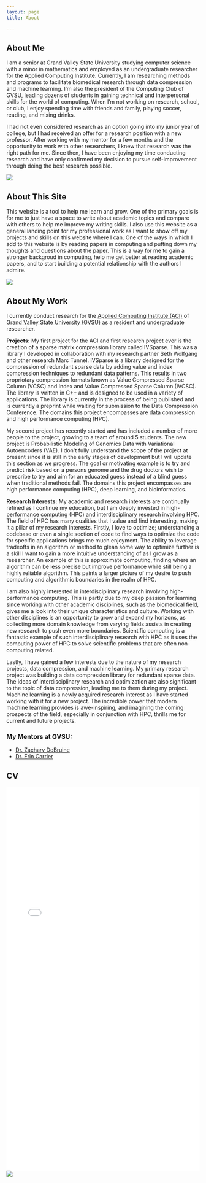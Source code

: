 ```yaml
---
layout: page 
title: About

---
```


## About Me

I am a senior at Grand Valley State University studying computer science with a minor in mathematics and employed as an undergraduate researcher for the Applied Computing Institute. Currently, I am researching methods and programs to facilitate biomedical research through data compression and machine learning. I’m also the president of the Computing Club of GVSU, leading dozens of students in gaining technical and interpersonal skills for the world of computing. When I’m not working on research, school, or club, I enjoy spending time with friends and family, playing soccer, reading, and mixing drinks.

I had not even considered research as an option going into my junior year of college, but I had received an offer for a research position with a new professor. After working with my mentor for a few months and the opportunity to work with other researchers, I knew that research was the right path for me. Since then, I have been enjoying my time conducting research and have only confirmed my decision to pursue self-improvement through doing the best research possible.


<img src="/assets/images/skyler_pics/tech_week_23.jpg">


## About This Site

This website is a tool to help me learn and grow. One of the primary goals is for me to just have a space to write about academic topics and compare with others to help me improve my writing skills. I also use this website as a general landing point for my professional work as I want to show off my projects and skills on this website where I can. One of the ways in which I add to this website is by reading papers in computing and putting down my thoughts and questions about the paper. This is a way for me to gain a stronger backgroud in computing, help me get better at reading academic papers, and to start building a potential relationship with the authors I admire. 

<img src="/assets/images/skyler_pics/professional_1.jpeg">

## About My Work

I currently conduct research for the [Applied Computing Institute (ACI)](https://www.gvsu.edu/aci/) of [Grand Valley State University (GVSU)](https://www.gvsu.edu/) as a resident and undergraduate researcher. 

**Projects:**
My first project for the ACI and first research project ever is the creation of a sparse matrix compression library called IVSparse. This was a library I developed in collaboration with my research partner Seth Wolfgang and other research Marc Tunnel. IVSparse is a library designed for the compression of redundant sparse data by adding value and index compression techniques to redundant data patterns. This results in two propriotary compression formats known as Value Compressed Sparse Column (VCSC) and Index and Value Compressed Sparse Column (IVCSC). The library is written in C++ and is designed to be used in a variety of applications. The library is currently in the process of being published and is currently a preprint while waiting for submission to the Data Compression Conference. The domains this project encompasses are data compression and high performance computing (HPC).

My second project has recently started and has included a number of more people to the project, growing to a team of around 5 students. The new project is Probabilistic Modeling of Genomics Data with Variational Autoencoders (VAE). I don't fully understand the scope of the project at present since it is still in the early stages of development but I will update this section as we progress. The goal or motivating example is to try and predict risk based on a persons genome and the drug doctors wish to prescribe to try and aim for an educated guess instead of a blind guess when traditional methods fail. The domains this project encompasses are high performance computing (HPC), deep learning, and bioinformatics.

**Research Interests:**
My academic and research interests are continually refined as I continue my education, but I am deeply invested in high-performance computing (HPC) and interdisciplinary research involving HPC. The field of HPC has many qualities that I value and find interesting, making it a pillar of my research interests. Firstly, I love to optimize; understanding a codebase or even a single section of code to find ways to optimize the code for specific applications brings me much enjoyment. The ability to leverage tradeoffs in an algorithm or method to glean some way to optimize further is a skill I want to gain a more intuitive understanding of as I grow as a researcher. An example of this is approximate computing, finding where an algorithm can be less precise but improve performance while still being a highly reliable algorithm. This paints a larger picture of my desire to push computing and algorithmic boundaries in the realm of HPC.

I am also highly interested in interdisciplinary research involving high-performance computing. This is partly due to my deep passion for learning since working with other academic disciplines, such as the biomedical field, gives me a look into their unique characteristics and culture. Working with other disciplines is an opportunity to grow and expand my horizons, as collecting more domain knowledge from varying fields assists in creating new research to push even more boundaries. Scientific computing is a fantastic example of such interdisciplinary research with HPC as it uses the computing power of HPC to solve scientific problems that are often non-computing related.

Lastly, I have gained a few interests due to the nature of my research projects,  data compression, and machine learning. My primary research project was building a data compression library for redundant sparse data. The ideas of interdisciplinary research and optimization are also significant to the topic of data compression, leading me to them during my project. Machine learning is a newly acquired research interest as I have started working with it for a new project. The incredible power that modern machine learning provides is awe-inspiring, and imagining the coming prospects of the field, especially in conjunction with HPC, thrills me for current and future projects.


### My Mentors at GVSU:
* [Dr. Zachary DeBruine](https://www.zachdebruine.com/)
* [Dr. Erin Carrier](https://eecarrier.github.io)

## CV

<!-- embed the pdf in assets/images/ here -->
<embed src="/assets/images/CV_Fall23.pdf" width="100%" height="1000px" type="application/pdf">

<img src="/assets/images/skyler_pics/undergrad_fair.JPG">